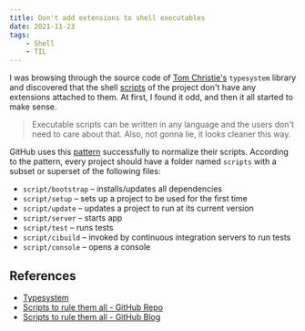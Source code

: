 ```yaml
---
title: Don't add extensions to shell executables
date: 2021-11-23
tags:
    - Shell
    - TIL
---
```


I was browsing through the source code of
[Tom Christie's](https://github.com/tomchristie) `typesystem` library and discovered
that the shell [scripts](https://github.com/encode/typesystem/tree/master/scripts) of
the project don't have any extensions attached to them. At first, I found it odd, and
then it all started to make sense.

> Executable scripts can be written in any language and the users don't need to care
> about that. Also, not gonna lie, it looks cleaner this way.

GitHub uses this [pattern](https://github.com/github/scripts-to-rule-them-all) successfully to normalize their scripts. According to the pattern, every project should
have a folder named `scripts` with a subset or superset of the following files:

* `script/bootstrap` – installs/updates all dependencies
* `script/setup` – sets up a project to be used for the first time
* `script/update` – updates a project to run at its current version
* `script/server` – starts app
* `script/test` – runs tests
* `script/cibuild` – invoked by continuous integration servers to run tests
* `script/console` – opens a console

## References

* [Typesystem](https://github.com/encode/typesystem)
* [Scripts to rule them all - GitHub Repo](https://github.com/github/scripts-to-rule-them-all)
* [Scripts to rule them all - GitHub Blog](https://github.blog/2015-06-30-scripts-to-rule-them-all/)
